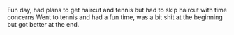 Fun day, had plans to get haircut and tennis but had to skip haircut with time concerns
Went to tennis and had a fun time, was a bit shit at the beginning but got better at the end.